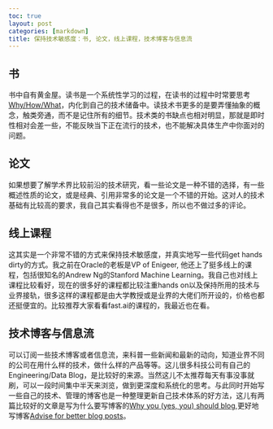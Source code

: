 ```yaml
---
toc: true
layout: post
categories: [markdown]
title: 保持技术敏感度：书, 论文，线上课程，技术博客与信息流
---
```

## 书
书中自有黄金屋。读书是一个系统性学习的过程，在读书的过程中时常要思考[Why/How/What](https://taihangye.github.io/evolve-or-die/markdown/2021/06/05/%E4%BF%9D%E6%8C%81%E6%8A%80%E6%9C%AF%E6%95%8F%E6%84%9F%E5%BA%A6-%E4%BA%86%E8%A7%A3%E9%A1%B6%E5%B1%82%E6%9E%B6%E6%9E%84.html#whyhowwhat)，内化到自己的技术储备中。读技术书更多的是要弄懂抽象的概念，触类旁通，而不是记住所有的细节。技术类的书缺点也相对明显，那就是即时性相对会差一些，不能反映当下正在流行的技术，也不能解决具体生产中你面对的问题。
## 论文
如果想要了解学术界比较前沿的技术研究，看一些论文是一种不错的选择，有一些概述性质的论文，或是经典、引用非常多的论文是一个不错的开始。这对人的技术基础有比较高的要求，我自己其实看得也不是很多，所以也不做过多的评论。
## 线上课程
这其实是一个非常不错的方式来保持技术敏感度，并真实地写一些代码get hands dirty的方式。我之前在Oracle的老板是VP of Enigeer, 他还上了挺多线上的课程，包括很知名的Andrew Ng的Stanford Machine Learning。我自己也对线上课程比较看好，现在的很多好的课程都比较注重hands on以及保持所用的技术与业界接轨，很多这样的课程都是由大学教授或是业界的大佬们所开设的，价格也都还挺便宜的。比较推荐大家看看fast.ai的课程的，我最近也在看。
## 技术博客与信息流
可以订阅一些技术博客或者信息流，来科普一些新闻和最新的动向，知道业界不同的公司在用什么样的技术，做什么样的产品等等。这儿很多科技公司有自己的Engineering/Data Blog，是比较好的来源。当然这儿不太推荐每天有事没事就刷，可以一段时间集中半天来浏览，做到更深度和系统化的思考。与此同时开始写一些自己的技术、管理的博客也是一种整理更新自己技术体系的好方法，这儿有两篇比较好的文章是写为什么要写博客的[Why you (yes, you) should blog](https://medium.com/@racheltho/why-you-yes-you-should-blog-7d2544ac1045),更好地写博客[Advise for better blog posts](https://www.fast.ai/2019/05/13/blogging-advice/)。
